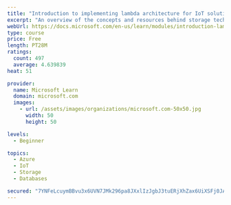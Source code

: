 ```yaml
---
title: "Introduction to implementing lambda architecture for IoT solutions"
excerpt: "An overview of the concepts and resources behind storage technologies used in IoT applications on Azure. After completing the module, you can determine when to use Blob storage, Data Lake storage, Azure Cosmos DB, and Time Series Insights."
webUrl: https://docs.microsoft.com/en-us/learn/modules/introduction-lambda-architecture-iot-solutions/
type: course
price: Free
length: PT28M
ratings:
  count: 497
  average: 4.639839
heat: 51

provider:
  name: Microsoft Learn
  domain: microsoft.com
  images:
    - url: /assets/images/organizations/microsoft.com-50x50.jpg
      width: 50
      height: 50

levels:
  - Beginner

topics:
  - Azure
  - IoT
  - Storage
  - Databases

secured: "7YNFeLcuymBBvu3x6UVN7JMk296pa8JXxlIzJgbJ3tuERjXhZax6UiXSFj0JAGxwBphktiGymZ+EW2llTIBVI9CUBqovcWDG52+Zlqkmo6L1lw04PESBOd3oqpCYSYc8C71BwONyHSiqebJYNVRMqCeEy99n1gAWqt16agexVw464UTRO9hBC0uiSoEB5acguQ8BrEZBY4GYRQdysaP/nXoZ+BDPLB/zguP+2nVCB6KRVlH52/ohWlFQX7FDDS/KJCui00Hmc970FakEXd+gaRurG/HWXar+7lQVR0WHF9E+b+Pii9zhbw7zgq/Cx/LQl8H0mSsNOqfYIzUXXY2r62So8ByzXGD41CnUToCq9LdV49eO0gECnSXgjRWvQdcbXIOSbIad6FhvXmQ8shtDffZiP0fqK16ZtywEVcVrBJI=;D8k7UTDv7N2B62ALyJgPIg=="
---
```


